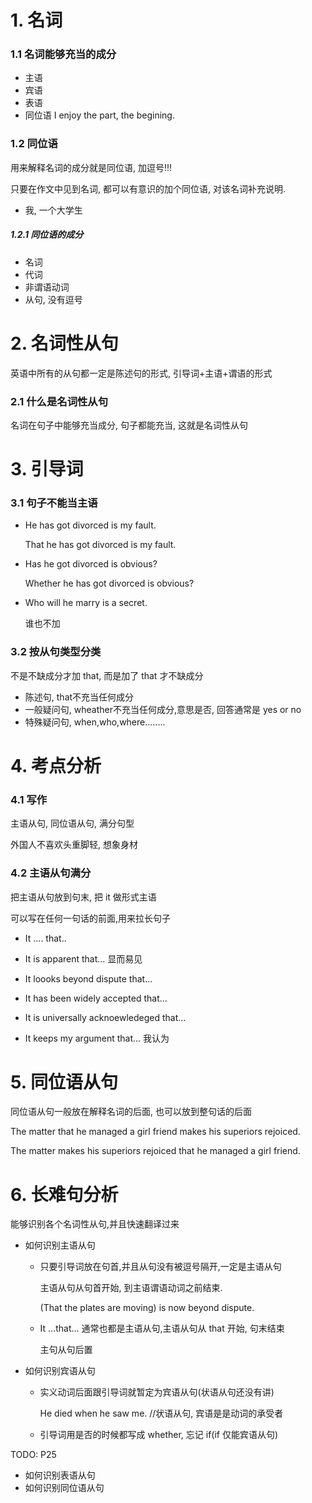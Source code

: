 # 1. 名词

### 1.1 名词能够充当的成分

+ 主语
+ 宾语
+ 表语
+ 同位语  I enjoy the part, the begining.



### 1.2 同位语

用来解释名词的成分就是同位语, 加逗号!!!

只要在作文中见到名词, 都可以有意识的加个同位语, 对该名词补充说明.

+ 我, 一个大学生



##### 1.2.1 同位语的成分

+ 名词
+ 代词
+ 非谓语动词
+ 从句, 没有逗号



# 2. 名词性从句

英语中所有的从句都一定是陈述句的形式, 引导词+主语+谓语的形式

### 2.1 什么是名词性从句

名词在句子中能够充当成分, 句子都能充当, 这就是名词性从句



# 3. 引导词

### 3.1 句子不能当主语

+ He has got divorced  is my fault. 

  That he has got divorced  is my fault. 

+ Has he got divorced is obvious?

  Whether he has got divorced is obvious?

+ Who will he marry is a secret.  

  谁也不加

### 3.2 按从句类型分类

不是不缺成分才加 that, 而是加了 that 才不缺成分

+  陈述句, that不充当任何成分
+ 一般疑问句, wheather不充当任何成分,意思是否,  回答通常是 yes or no
+ 特殊疑问句, when,who,where........



# 4. 考点分析

### 4.1 写作

主语从句, 同位语从句, 满分句型

外国人不喜欢头重脚轻,  想象身材



### 4.2 主语从句满分

把主语从句放到句末, 把 it 做形式主语

可以写在任何一句话的前面,用来拉长句子

+ It .... that..

+ It is apparent that... 显而易见
+ It loooks beyond dispute that...
+ It has been widely accepted that...
+ It is universally acknoewledeged that...
+ It keeps my argument that...  我认为



# 5. 同位语从句

同位语从句一般放在解释名词的后面, 也可以放到整句话的后面

 The matter that he managed a girl friend makes his superiors rejoiced.

 The matter makes his superiors rejoiced that he managed a girl friend.



# 6. 长难句分析

能够识别各个名词性从句,并且快速翻译过来

+ 如何识别主语从句

  + 只要引导词放在句首,并且从句没有被逗号隔开,一定是主语从句

    主语从句从句首开始, 到主语谓语动词之前结束.

    (That the plates are moving) is now beyond dispute.

  + It ...that... 通常也都是主语从句,主语从句从 that 开始, 句末结束

    主句从句后置
    
    

+ 如何识别宾语从句

  + 实义动词后面跟引导词就暂定为宾语从句(状语从句还没有讲)

    He died when he saw me. //状语从句, 宾语是是动词的承受者 

  + 引导词用是否的时候都写成 whether, 忘记 if(if 仅能宾语从句)

TODO: P25

+ 如何识别表语从句
+ 如何识别同位语从句













































